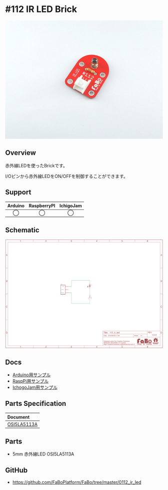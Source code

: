 # #112 IR LED Brick

![](./img/112_ir_led.jpg)
<!--COLORME-->

## Overview
赤外線LEDを使ったBrickです。

I/Oピンから赤外線LEDをON/OFFを制御することができます。

## Support
|Arduino|RaspberryPI|IchigoJam|
|:--:|:--:|:--:|
|◯|◯|◯|

## Schematic
![](./img/112_ir_led_sch.png)

## Docs

* [Arduino用サンプル](http://docs.fabo.io/fabo/arduino/brick_analog/112_brick_analog_ir_led.html)
* [RaspPi用サンプル](http://docs.fabo.io/fabo/rasppi/brick_analog/112_brick_analog_ir_led.html)
* [IchogoJam用サンプル](http://docs.fabo.io/fabo/ichigojam/brick_analog/112_brick_analog_ir_led.html)

## Parts Specification
| Document |
|:--|
| [OSI5LA5113A](http://akizukidenshi.com/catalog/g/gI-04311/) |

## Parts
- 5mm 赤外線LED OSI5LA5113A


## GitHub
- https://github.com/FaBoPlatform/FaBo/tree/master/0112_ir_led
